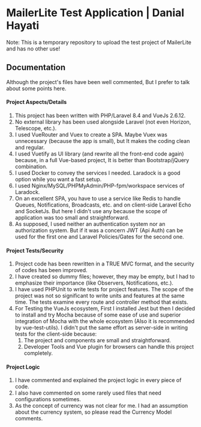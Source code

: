 # MailerLite Test Application | Danial Hayati
Note: This is a temporary repository to upload the test project of MailerLite and has no other use!


## Documentation
Although the project's files have been well commented, But I prefer to talk about some points here.

#### Project Aspects/Details
1. This project has been written with PHP/Laravel 8.4 and VueJs 2.6.12.
2. No external library has been used alongside Laravel (not even Horizon, Telescope, etc.).
3. I used VueRouter and Vuex to create a SPA. Maybe Vuex was unnecessary (because the app is small), but It makes the coding clean and regular.
4. I used Vuetify as UI library (and rewrite all the front-end code again) because, in a full Vue-based project, It is better than Bootstrap/jQuery combination.
5. I used Docker to convey the services I needed. Laradock is a good option while you want a fast setup.
6. I used Nginx/MySQL/PHPMyAdmin/PHP-fpm/workspace services of Laradock.
7. On an excellent SPA, you have to use a service like Redis to handle Queues, Notifications, Broadcasts, etc. and on client-side Laravel Echo and SocketJs. But here I didn't use any because the scope of application was too small and straightforward.
8. As supposed, I used neither an authentication system nor an authorization system. But if it was a concern JWT (Api Auth) can be used for the first one and Laravel Policies/Gates for the second one.

#### Project Tests/Security
1. Project code has been rewritten in a TRUE MVC format, and the security of codes has been improved.
2. I have created so dummy files; however, they may be empty, but I had to emphasize their importance (like Observers, Notifications, etc.).
3. I have used PHPUnit to write tests for project features. The scope of the project was not so significant to write units and features at the same time. The tests examine every route and controller method that exists.
4. For Testing the VueJs ecosystem, First I installed Jest but then I decided to install and try Mocha because of some ease of use and superior integration of Mocha with the whole ecosystem (Also it is recommended by vue-test-utils). I didn't put the same effort as server-side in writing tests for the client-side because:
    1. The project and components are small and straightforward.
    2. Developer Tools and Vue plugin for browsers can handle this project completely.

#### Project Logic
1. I have commented and explained the project logic in every piece of code.
2. I also have commented on some rarely used files that need configurations sometimes.
3. As the concept of currency was not clear for me. I had an assumption about the currency system, so please read the Currency Model comments.

